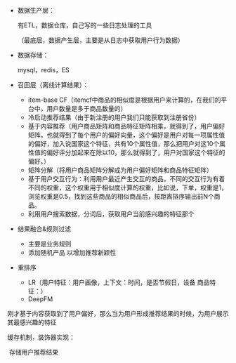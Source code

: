 - 数据生产层：

  有ETL，数据仓库，自己写的一些日志处理的工具

  （最底层，数据产生层，主要是从日志中获取用户行为数据）

- 数据存储：

  mysql，redis，ES

- 召回层（离线计算结果）：

  - item-base CF（itemcf中商品的相似度是根据用户来计算的，在我们的平台中，用户数量是多于商品数量的）
  - 冷启动推荐结果（由于新注册的用户我们只能获取到注册省份）
  - 基于内容推荐（用户商品矩阵和商品特征矩阵相乘，就得到了，用户偏好矩阵，也就得到了每个用户的偏好向量，这个偏好是用户对每一项属性值的偏好，加入说国家这个特征，共有10个属性值，那么把用户对这10个属性值的偏好评分加起来在除以10，那么就得到了，用户对国家这个特征的偏好。）
  - 矩阵分解（将用户商品矩阵分解成为用户偏好矩阵和商品特征矩阵）
  - 基于用户交互行为：利用用户最近产生交互的商品，不同的交互行为有着不同的权重，这个权重用于相似度计算的权重，比如说，下单，权重是1，浏览权重是0.5，找到这些商品的相似商品后，按距离排序输出前N个商品。
  - 利用用户搜索数据，分词后，获取用户当前感兴趣的特征那个

- 结果融合&规则过滤

  - 主要是业务规则
  - 添加随机产品 以增加推荐新颖性

- 重排序

  - LR（用户特征：用户画像，上下文：时间，是否节假日，设备 商品特征：）
  - DeepFM

刚才基于内容获取到了用户偏好，那么当为用户形成推荐结果的时候，为用户展示其最感兴趣的特征



缓存机制，装饰器实现：

​	存储用户推荐结果